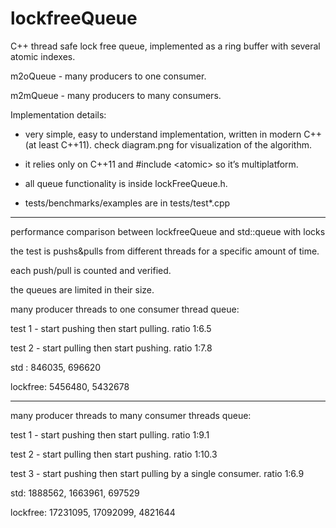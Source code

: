 # lockfreeQueue
C++ thread safe lock free queue, implemented as a ring buffer with several atomic indexes.

m2oQueue - many producers to one consumer.

m2mQueue - many producers to many consumers.


Implementation details:

 - very simple, easy to understand implementation, written in modern C++ (at least C++11). check diagram.png for visualization of the algorithm.

 - it relies only on C++11 and \#include \<atomic> so it’s multiplatform. 

 - all queue functionality is inside lockFreeQueue.h.

 - tests/benchmarks/examples are in tests/test*.cpp 


---------------------------------------------------------------

performance comparison between lockfreeQueue and std::queue with locks

the test is pushs&pulls from different threads for a specific amount of time.

each push/pull is counted and verified. 
 
the queues are limited in their size.



many producer threads to one consumer thread queue:

test 1 - start pushing then start pulling. ratio 1:6.5

test 2 - start pulling then start pushing. ratio 1:7.8

 std :		846035,		696620

 lockfree:	5456480,	5432678

--------

many producer threads to many consumer threads queue:

test 1 - start pushing then start pulling. ratio 1:9.1

test 2 - start pulling then start pushing. ratio 1:10.3

test 3 - start pushing then start pulling by a single consumer. ratio 1:6.9

 std: 1888562, 1663961, 697529

 lockfree: 17231095, 17092099, 4821644



